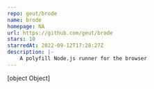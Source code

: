 ```yaml
---
repo: geut/brode
name: brode
homepage: NA
url: https://github.com/geut/brode
stars: 10
starredAt: 2022-09-12T17:28:27Z
description: |-
    A polyfill Node.js runner for the browser
---
```


[object Object]
